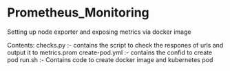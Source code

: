 # Prometheus_Monitoring
Setting up node exporter and exposing metrics via docker image

Contents:
checks.py :- contains the script to check the respones of urls and output it to metrics.prom
create-pod.yml :- contains the confid to create pod
run.sh :- Contains code to create docker image and kubernetes pod
